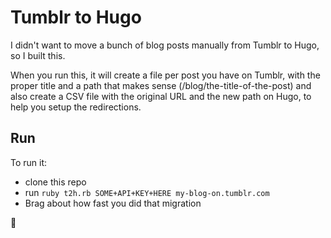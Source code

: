 # Tumblr to Hugo

I didn't want to move a bunch of blog posts manually from Tumblr to Hugo, so I built this.

When you run this, it will create a file per post you have on Tumblr, with the proper title and a path that makes sense (/blog/the-title-of-the-post) and also create a CSV file with the original URL and the new path on Hugo, to help you setup the redirections.

## Run

To run it:
- clone this repo
- run `ruby t2h.rb SOME+API+KEY+HERE my-blog-on.tumblr.com`
- Brag about how fast you did that migration

:tada:
